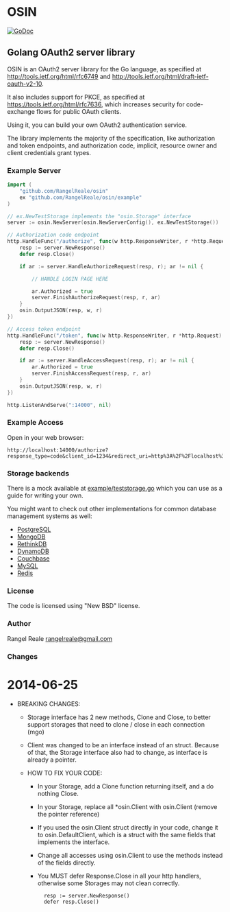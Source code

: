 OSIN
====

[![GoDoc](https://godoc.org/github.com/RangelReale/osin?status.svg)](https://godoc.org/github.com/RangelReale/osin)


Golang OAuth2 server library
----------------------------

OSIN is an OAuth2 server library for the Go language, as specified at
http://tools.ietf.org/html/rfc6749 and http://tools.ietf.org/html/draft-ietf-oauth-v2-10.

It also includes support for PKCE, as specified at https://tools.ietf.org/html/rfc7636,
which increases security for code-exchange flows for public OAuth clients.

Using it, you can build your own OAuth2 authentication service.

The library implements the majority of the specification, like authorization and token endpoints, and authorization code, implicit, resource owner and client credentials grant types.

### Example Server

````go
import (
	"github.com/RangelReale/osin"
	ex "github.com/RangelReale/osin/example" 
)

// ex.NewTestStorage implements the "osin.Storage" interface
server := osin.NewServer(osin.NewServerConfig(), ex.NewTestStorage())

// Authorization code endpoint
http.HandleFunc("/authorize", func(w http.ResponseWriter, r *http.Request) {
	resp := server.NewResponse()
	defer resp.Close()

	if ar := server.HandleAuthorizeRequest(resp, r); ar != nil {

		// HANDLE LOGIN PAGE HERE

		ar.Authorized = true
		server.FinishAuthorizeRequest(resp, r, ar)
	}
	osin.OutputJSON(resp, w, r)
})

// Access token endpoint
http.HandleFunc("/token", func(w http.ResponseWriter, r *http.Request) {
	resp := server.NewResponse()
	defer resp.Close()

	if ar := server.HandleAccessRequest(resp, r); ar != nil {
		ar.Authorized = true
		server.FinishAccessRequest(resp, r, ar)
	}
	osin.OutputJSON(resp, w, r)
})

http.ListenAndServe(":14000", nil)
````

### Example Access

Open in your web browser:

````
http://localhost:14000/authorize?response_type=code&client_id=1234&redirect_uri=http%3A%2F%2Flocalhost%3A14000%2Fappauth%2Fcode
````

### Storage backends

There is a mock available at [example/teststorage.go](/example/teststorage.go) which you can use as a guide for writing your own.  

You might want to check out other implementations for common database management systems as well:

* [PostgreSQL](https://github.com/ory-am/osin-storage)
* [MongoDB](https://github.com/martint17r/osin-mongo-storage)
* [RethinkDB](https://github.com/ahmet/osin-rethinkdb)
* [DynamoDB](https://github.com/uniplaces/osin-dynamodb)
* [Couchbase](https://github.com/elgris/osin-couchbase-storage)
* [MySQL](https://github.com/felipeweb/osin-mysql)
* [Redis](https://github.com/ShaleApps/osinredis)

### License

The code is licensed using "New BSD" license.

### Author

Rangel Reale
rangelreale@gmail.com

### Changes

2014-06-25
==========
* BREAKING CHANGES:
	- Storage interface has 2 new methods, Clone and Close, to better support storages
	  that need to clone / close in each connection (mgo)
	- Client was changed to be an interface instead of an struct. Because of that,
	  the Storage interface also had to change, as interface is already a pointer.

	- HOW TO FIX YOUR CODE:
		+ In your Storage, add a Clone function returning itself, and a do nothing Close.
		+ In your Storage, replace all *osin.Client with osin.Client (remove the pointer reference)
		+ If you used the osin.Client struct directly in your code, change it to osin.DefaultClient,
		  which is a struct with the same fields that implements the interface.
		+ Change all accesses using osin.Client to use the methods instead of the fields directly.
		+ You MUST defer Response.Close in all your http handlers, otherwise some
		  Storages may not clean correctly.

				resp := server.NewResponse()
				defer resp.Close()
